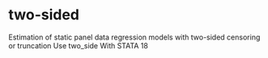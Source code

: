 # two-sided
Estimation of static panel data regression models with two-sided censoring or truncation Use two_side With STATA 18
